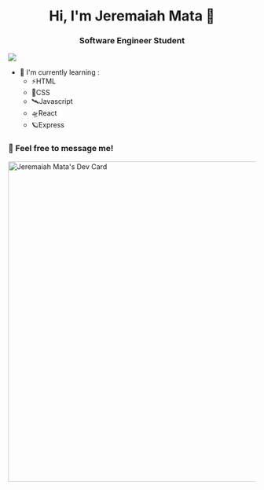 <h1 align="center">Hi, I'm Jeremaiah Mata 👋</h1>
<h3 align="center"> Software Engineer Student </h3>

![](https://komarev.com/ghpvc/?username=jeremaiiiahmata&style=flat-square&color=blueviolet)

<ul>
  <li>🌱 I'm currently learning :
    <ul>
      <li>⚡HTML</li>
      <li>🚀CSS</li>
      <li>🛰Javascript</li>
      <li>🛸React</li>
      <li>🪐Express</li>
    </ul>
    </li>
</ul>

<h3>💬 Feel free to message me!</h3>

<a href="https://app.daily.dev/jeremaiahmata">
  <img src="https://api.daily.dev/devcards/v2/Thcuofdk6AeUXMv50Pp8V.png?type=wide&r=acv" width="652" alt="Jeremaiah Mata's Dev Card"/>
</a>

<!--
**jeremaiiiahmata/jeremaiiiahmata** is a ✨ _special_ ✨ repository because its `README.md` (this file) appears on your GitHub profile.

Here are some ideas to get you started:

- 🔭 I’m currently working on ...
- 🌱 I’m currently learning ...
- 👯 I’m looking to collaborate on ...
- 🤔 I’m looking for help with ...
- 💬 Ask me about ...
- 📫 How to reach me: ...
- 😄 Pronouns: ...
- ⚡ Fun fact: ...
-->
